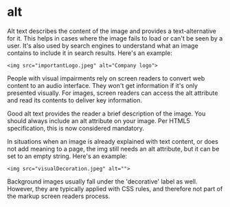 # alt

Alt text describes the content of the image and provides a text-alternative for it. This helps in cases where the image fails to load or can't be seen by a user. It's also used by search engines to understand what an image contains to include it in search results. Here's an example:

```<img src="importantLogo.jpeg" alt="Company logo">```

People with visual impairments rely on screen readers to convert web content to an audio interface. They won't get information if it's only presented visually. For images, screen readers can access the alt attribute and read its contents to deliver key information.

Good alt text provides the reader a brief description of the image. You should always include an alt attribute on your image. Per HTML5 specification, this is now considered mandatory.

In situations when an image is already explained with text content, or does not add meaning to a page, the img still needs an alt attribute, but it can be set to an empty string. Here's an example:

```<img src="visualDecoration.jpeg" alt="">```

Background images usually fall under the 'decorative' label as well. However, they are typically applied with CSS rules, and therefore not part of the markup screen readers process.